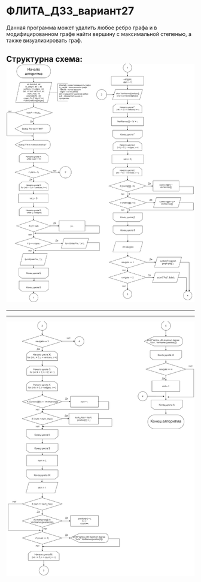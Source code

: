# ФЛИТА_ДЗ3_вариант27
Данная программа может удалить любое ребро графа и в модифицированном графе найти вершину с максимальной степенью, а также визуализировать граф.

Структурна схема:
![Структурна схема:](https://github.com/beplop/Flita_Dz3/blob/main/struct%20scheme1!.png)
-----------------------------------------------------------------------------------------------------------------------------------------------------------------------------
-----------------------------------------------------------------------------------------------------------------------------------------------------------------------------
-----------------------------------------------------------------------------------------------------------------------------------------------------------------------------
![](https://github.com/beplop/Flita_Dz3/blob/main/struct%20scheme2!.png)
